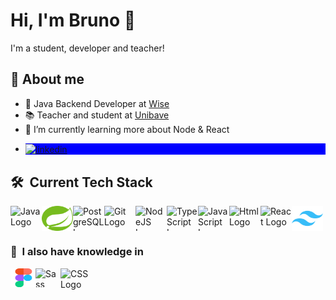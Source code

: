 # Hi, I'm Bruno 👋

I'm a student, developer and teacher!

## 🚀 About me
- 💼 Java Backend Developer at <a href="https://www.wises.com.br/" target="_blank">Wise</a>
- 📚 Teacher and student at <a href="https://unibave.net/" target="_blank">Unibave</a>
- 🌱 I’m currently learning more about Node & React 
- <p align="left" style="background:blue">
    <a href="https://www.linkedin.com/in/bruno-cardozo-pereira-561b31196/" target="_blank">
      <img align="center" src="https://img.shields.io/badge/-LinkedIn-05122A?style=for-the-badge&logo=linkedin&logoColor=0d1117&color=fff" alt="linkedin"/>
    </a>
  </p>


## 🛠 &nbsp;Current Tech Stack
<div style="display: flex">
  <img align="center" alt="Java Logo" height="40" width="50" src="https://icongr.am/devicon/java-original.svg?size=128&color=currentColor">
  <img align="center" alt="Spring Logo" height="40" width="50" src="https://raw.githubusercontent.com/devicons/devicon/master/icons/spring/spring-original.svg" >
  <img align="center" alt="PostgreSQL Logo" height="40" width="50" src="https://icongr.am/devicon/postgresql-original.svg" >
  <img align="center" alt="Git Logo" height="40" width="50" src="https://icongr.am/devicon/git-original.svg" >
  <img align="center" alt="NodeJS Logo" height="40" width="50" src="https://icongr.am/devicon/nodejs-original.svg" >
  <img align="center" alt="TypeScript Logo" height="40" width="50" src="https://icongr.am/devicon/typescript-plain.svg?size=128&color=currentColor">
  <img align="center" alt="JavaScript Logo" height="40" width="50" src="https://icongr.am/devicon/javascript-original.svg?size=128&color=currentColor">
  <img align="center" alt="Html Logo" height="40" width="50" src="https://icongr.am/devicon/html5-original.svg?size=128&color=currentColor">
  <img align="center" alt="React Logo" height="40" width="50" src="https://icongr.am/devicon/react-original.svg?size=128&color=currentColor">
  <img align="center" alt="TailwindCSS Logo" height="40" width="50" src="https://raw.githubusercontent.com/devicons/devicon/master/icons/tailwindcss/tailwindcss-plain.svg">
  <br><br>
</div>

### 🧠 &nbsp;I also have knowledge in
<div style="display: flex">
  <img align="center" alt="Figma Logo" height="30" width="40" src="https://raw.githubusercontent.com/devicons/devicon/master/icons/figma/figma-original.svg" >
    <img align="center" alt="Sass Logo" height="30" width="40" src="https://icongr.am/devicon/sass-original.svg?size=128&color=ffffff">
    <img align="center" alt="CSS Logo" height="40" width="50" src="https://icongr.am/devicon/css3-original.svg?size=128&color=currentColor">
</div>
